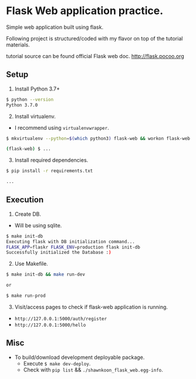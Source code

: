 # Flask Web application practice.

Simple web application built using flask.

Following project is structured/coded with my flavor on top of the tutorial materials.

tutorial source can be found official Flask web doc. http://flask.pocoo.org

## Setup

1. Install Python 3.7+
```bash
$ python --version
Python 3.7.0
```

2. Install virtualenv.
  - I recommend using `virtualenvwrapper`.
```bash
$ mkvirtualenv --python=$(which python3) flask-web && workon flask-web

(flask-web) $ ...
```

3. Install required dependencies.
```bash
$ pip install -r requirements.txt

...
```

## Execution

1. Create DB.
  - Will be using sqlite.
```bash
$ make init-db
Executing flask with DB initialization command...
FLASK_APP=flaskr FLASK_ENV=production flask init-db
Successfully initialized the Database :)
```

2. Use Makefile.
```bash
$ make init-db && make run-dev

or

$ make run-prod
```

3. Visit/access pages to check if flask-web application is running.
  - `http://127.0.0.1:5000/auth/register`
  - `http://127.0.0.1:5000/hello`

## Misc

- To build/download development deployable package.
  - Execute `$ make dev-deploy`.
  - Check with `pip list` && `./shawnkoon_flask_web.egg-info`.
